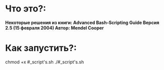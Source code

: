 # Что это?:

**Некоторые решения из книги:
Advanced Bash-Scripting Guide
Версия 2.5 (15 февраля 2004)
Автор:
Mendel Cooper**
# Как запустить?:

chmod +x #_script's.sh
./#_script's.sh
